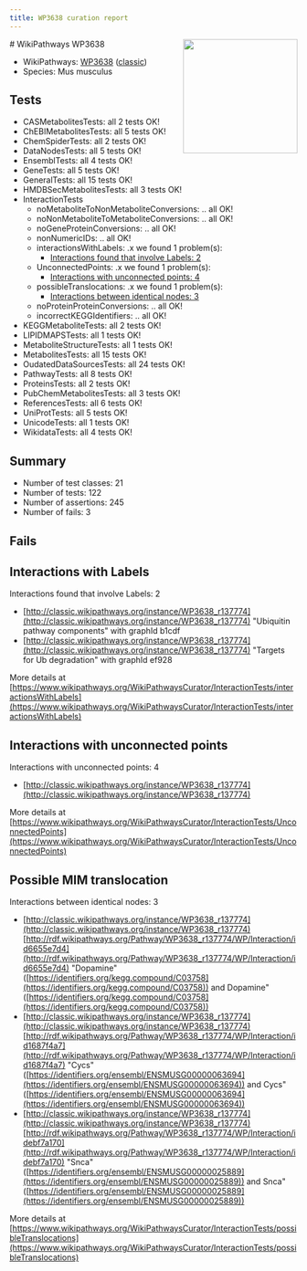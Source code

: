 ```yaml
---
title: WP3638 curation report
---
```


<img style="float: right; width: 200px" src="https://upload.wikimedia.org/wikipedia/commons/thumb/8/83/Wplogo_with_text_500.png/640px-Wplogo_with_text_500.png" />
# WikiPathways WP3638

* WikiPathways: [WP3638](https://wikipathways.org/pathways/WP3638) ([classic](https://classic.wikipathways.org/instance/WP3638))
* Species: Mus musculus
## Tests
* CASMetabolitesTests: all 2 tests OK!
* ChEBIMetabolitesTests: all 5 tests OK!
* ChemSpiderTests: all 2 tests OK!
* DataNodesTests: all 5 tests OK!
* EnsemblTests: all 4 tests OK!
* GeneTests: all 5 tests OK!
* GeneralTests: all 15 tests OK!
* HMDBSecMetabolitesTests: all 3 tests OK!
* InteractionTests
    * noMetaboliteToNonMetaboliteConversions: .. all OK!
    * noNonMetaboliteToMetaboliteConversions: .. all OK!
    * noGeneProteinConversions: .. all OK!
    * nonNumericIDs: .. all OK!
    * interactionsWithLabels: .x we found 1 problem(s):
        * [Interactions found that involve Labels: 2](#630d2679)
    * UnconnectedPoints: .x we found 1 problem(s):
        * [Interactions with unconnected points: 4](#35a61adc)
    * possibleTranslocations: .x we found 1 problem(s):
        * [Interactions between identical nodes: 3](#1c118208)
    * noProteinProteinConversions: .. all OK!
    * incorrectKEGGIdentifiers: .. all OK!
* KEGGMetaboliteTests: all 2 tests OK!
* LIPIDMAPSTests: all 1 tests OK!
* MetaboliteStructureTests: all 1 tests OK!
* MetabolitesTests: all 15 tests OK!
* OudatedDataSourcesTests: all 24 tests OK!
* PathwayTests: all 8 tests OK!
* ProteinsTests: all 2 tests OK!
* PubChemMetabolitesTests: all 3 tests OK!
* ReferencesTests: all 6 tests OK!
* UniProtTests: all 5 tests OK!
* UnicodeTests: all 1 tests OK!
* WikidataTests: all 4 tests OK!


## Summary

* Number of test classes: 21
* Number of tests: 122
* Number of assertions: 245
* Number of fails: 3

## Fails

<a name="630d2679" />

## Interactions with Labels

Interactions found that involve Labels: 2

* [http://classic.wikipathways.org/instance/WP3638_r137774](http://classic.wikipathways.org/instance/WP3638_r137774) "Ubiquitin pathway components" with graphId b1cdf
* [http://classic.wikipathways.org/instance/WP3638_r137774](http://classic.wikipathways.org/instance/WP3638_r137774) "Targets for Ub degradation" with graphId ef928


More details at [https://www.wikipathways.org/WikiPathwaysCurator/InteractionTests/interactionsWithLabels](https://www.wikipathways.org/WikiPathwaysCurator/InteractionTests/interactionsWithLabels)

<a name="35a61adc" />

## Interactions with unconnected points

Interactions with unconnected points: 4

* [http://classic.wikipathways.org/instance/WP3638_r137774](http://classic.wikipathways.org/instance/WP3638_r137774)


More details at [https://www.wikipathways.org/WikiPathwaysCurator/InteractionTests/UnconnectedPoints](https://www.wikipathways.org/WikiPathwaysCurator/InteractionTests/UnconnectedPoints)

<a name="1c118208" />

## Possible MIM translocation

Interactions between identical nodes: 3

* [http://classic.wikipathways.org/instance/WP3638_r137774](http://classic.wikipathways.org/instance/WP3638_r137774) [http://rdf.wikipathways.org/Pathway/WP3638_r137774/WP/Interaction/id6655e7d4](http://rdf.wikipathways.org/Pathway/WP3638_r137774/WP/Interaction/id6655e7d4) "Dopamine" ([https://identifiers.org/kegg.compound/C03758](https://identifiers.org/kegg.compound/C03758)) and 
Dopamine" ([https://identifiers.org/kegg.compound/C03758](https://identifiers.org/kegg.compound/C03758))
* [http://classic.wikipathways.org/instance/WP3638_r137774](http://classic.wikipathways.org/instance/WP3638_r137774) [http://rdf.wikipathways.org/Pathway/WP3638_r137774/WP/Interaction/id1687f4a7](http://rdf.wikipathways.org/Pathway/WP3638_r137774/WP/Interaction/id1687f4a7) "Cycs" ([https://identifiers.org/ensembl/ENSMUSG00000063694](https://identifiers.org/ensembl/ENSMUSG00000063694)) and 
Cycs" ([https://identifiers.org/ensembl/ENSMUSG00000063694](https://identifiers.org/ensembl/ENSMUSG00000063694))
* [http://classic.wikipathways.org/instance/WP3638_r137774](http://classic.wikipathways.org/instance/WP3638_r137774) [http://rdf.wikipathways.org/Pathway/WP3638_r137774/WP/Interaction/idebf7a170](http://rdf.wikipathways.org/Pathway/WP3638_r137774/WP/Interaction/idebf7a170) "Snca" ([https://identifiers.org/ensembl/ENSMUSG00000025889](https://identifiers.org/ensembl/ENSMUSG00000025889)) and 
Snca" ([https://identifiers.org/ensembl/ENSMUSG00000025889](https://identifiers.org/ensembl/ENSMUSG00000025889))


More details at [https://www.wikipathways.org/WikiPathwaysCurator/InteractionTests/possibleTranslocations](https://www.wikipathways.org/WikiPathwaysCurator/InteractionTests/possibleTranslocations)

